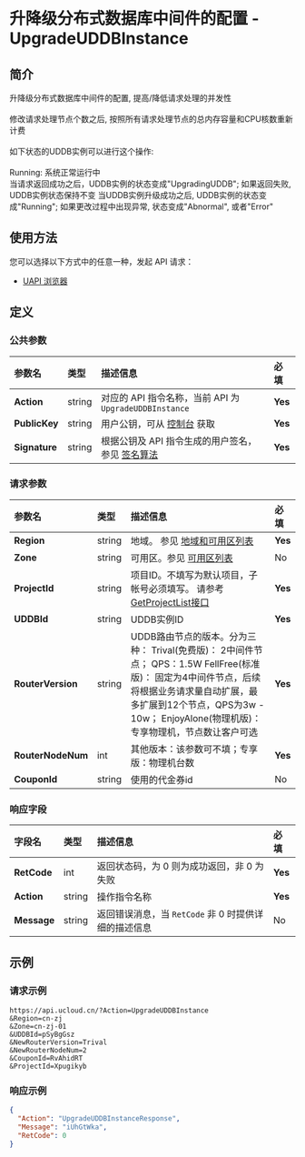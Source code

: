 # 升降级分布式数据库中间件的配置 - UpgradeUDDBInstance

## 简介

升降级分布式数据库中间件的配置, 提高/降低请求处理的并发性<br /><br />修改请求处理节点个数之后, 按照所有请求处理节点的总内存容量和CPU核数重新计费<br /><br />如下状态的UDDB实例可以进行这个操作:<br /><br />Running: 系统正常运行中<br />当请求返回成功之后，UDDB实例的状态变成"UpgradingUDDB"; 如果返回失败, UDDB实例状态保持不变 当UDDB实例升级成功之后, UDDB实例的状态变成"Running"; 如果更改过程中出现异常, 状态变成"Abnormal", 或者"Error"






## 使用方法

您可以选择以下方式中的任意一种，发起 API 请求：
- [UAPI 浏览器](https://console.ucloud.cn/uapi/detail?id=UpgradeUDDBInstance)


## 定义

### 公共参数

| 参数名 | 类型 | 描述信息 | 必填 |
|:---|:---|:---|:---|
| **Action**     | string  | 对应的 API 指令名称，当前 API 为 `UpgradeUDDBInstance`                        | **Yes** |
| **PublicKey**  | string  | 用户公钥，可从 [控制台](https://console.ucloud.cn/uapi/apikey) 获取                                             | **Yes** |
| **Signature**  | string  | 根据公钥及 API 指令生成的用户签名，参见 [签名算法](api/summary/signature.md)  | **Yes** |

### 请求参数

| 参数名 | 类型 | 描述信息 | 必填 |
|:---|:---|:---|:---|
| **Region** | string | 地域。 参见 [地域和可用区列表](api/summary/regionlist) |**Yes**|
| **Zone** | string | 可用区。参见 [可用区列表](api/summary/regionlist) |No|
| **ProjectId** | string | 项目ID。不填写为默认项目，子帐号必须填写。 请参考[GetProjectList接口](api/summary/get_project_list) |**Yes**|
| **UDDBId** | string | UDDB实例ID |**Yes**|
| **RouterVersion** | string | UDDB路由节点的版本。分为三种： Trival(免费版)： 2中间件节点； QPS：1.5W FellFree(标准版)： 固定为4中间件节点，后续将根据业务请求量自动扩展，最多扩展到12个节点，QPS为3w - 10w； EnjoyAlone(物理机版)：专享物理机，节点数让客户可选 |**Yes**|
| **RouterNodeNum** | int | 其他版本：该参数可不填；专享版：物理机台数 |**Yes**|
| **CouponId** | string | 使用的代金券id |No|

### 响应字段

| 字段名 | 类型 | 描述信息 | 必填 |
|:---|:---|:---|:---|
| **RetCode** | int | 返回状态码，为 0 则为成功返回，非 0 为失败 |**Yes**|
| **Action** | string | 操作指令名称 |**Yes**|
| **Message** | string | 返回错误消息，当 `RetCode` 非 0 时提供详细的描述信息 |No|




## 示例

### 请求示例
    
```
https://api.ucloud.cn/?Action=UpgradeUDDBInstance
&Region=cn-zj
&Zone=cn-zj-01
&UDDBId=pSyBgGsz
&NewRouterVersion=Trival
&NewRouterNodeNum=2
&CouponId=RvAhidRT
&ProjectId=Xpugikyb
```

### 响应示例
    
```json
{
  "Action": "UpgradeUDDBInstanceResponse",
  "Message": "iUhGtWka",
  "RetCode": 0
}
```





